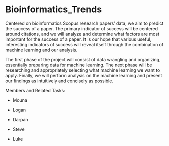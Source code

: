 # Bioinformatics_Trends
Centered on bioinformatics Scopus research papers’ data, we aim to predict the success of a paper.  The primary indicator of success will be centered around citations, and we will analyze and determine what factors are most important for the success of a paper.  It is our hope that various useful, interesting indicators of success will reveal itself through the combination of machine learning and our analysis.

The first phase of the project will consist of data wrangling and organizing, essentially preparing data for machine learning.  The next phase will be researching and appropriately selecting what machine learning we want to apply.  Finally, we will perform analysis on the machine learning and present our findings as intuitively and concisely as possible.

Members and Related Tasks: 
- Mouna 

- Logan

- Darpan

- Steve

- Luke
